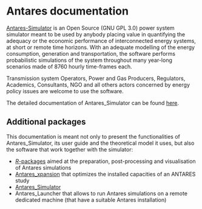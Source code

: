 # Antares documentation
[Antares-Simulator](https://antares-simulator.org/) is an Open Source (GNU GPL 3.0) power system simulator
meant to be used by anybody placing value in quantifying the adequacy or
the economic performance of interconnected energy systems, at short or remote time horizons.
With an adequate modelling of the energy consumption, generation and transportation,
the software performs probabilistic simulations of the system throughout many year-long
scenarios made of 8760 hourly time-frames each.

Transmission system Operators, Power and Gas Producers, Regulators, Academics,
Consultants, NGO and all others actors concerned by energy policy issues are welcome to use the software. 

The detailed documentation of Antares_Simulator can be found [here](https://antares-simulator.readthedocs.io).

## Additional packages
This documentation is meant not only to present the functionalities of Antares_Simulator, its user guide and the theoretical 
model it uses, but also the software that work together with the simulator:

- [_R_-packages](https://rte-antares-rpackage.github.io/rPackagesRte/) aimed at the preparation, post-processing and visualisation of Antares simulations
- [Antares_xpansion](https://antares-xpansion.readthedocs.io) that optimizes the installed capacities of an ANTARES study
- [Antares_Simulator](https://antares-simulator.readthedocs.io)
- Antares_Launcher that allows to run Antares simulations on a remote dedicated machine (that have a suitable Antares installation)
